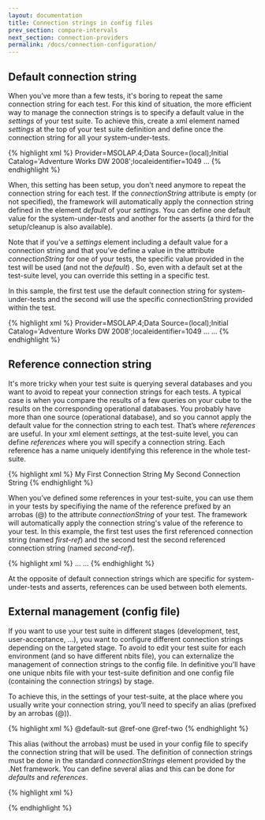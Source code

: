 ```yaml
---
layout: documentation
title: Connection strings in config files
prev_section: compare-intervals
next_section: connection-providers
permalink: /docs/connection-configuration/
---
```

## Default connection string
When you’ve more than a few tests, it's boring to repeat the same connection string for each test. For this kind of situation, the more efficient way to manage the connection strings is to specify a default value in the *settings* of your test suite. To achieve this, create a xml element named *settings* at the top of your test suite definition and define once the connection string for all your system-under-tests.

{% highlight xml %}
<testSuite name="The Query TestSuite" xmlns="http://NBi/TestSuite">
	<settings>
		<default apply-to="system-under-test">
			<connectionString>Provider=MSOLAP.4;Data Source=(local);Initial Catalog='Adventure Works DW 2008';localeidentifier=1049</connectionString>
		</default>
	</settings>
	<test name="...">
		...
	</test>
</testSuite>
{% endhighlight %}

When, this setting has been setup, you don't need anymore to repeat the connection string for each test. If the *connectionString* attribute is empty (or not specified), the framework will automatically apply the connection string defined in the element *default* of your *settings*. You can define one default value for the system-under-tests and another for the asserts (a third for the setup/cleanup is also available).

Note that if you’ve a *settings* element including a default value for a connection string and that you’ve define a value in the attribute *connectionString* for one of your tests, the specific value provided in the test will be used (and not the *default*) . So, even with a default set at the test-suite level, you can override this setting in a specific test.

In this sample, the first test use the default connection string for system-under-tests and the second will use the specific connectionString provided within the test.

{% highlight xml %}
<testSuite name="The Query TestSuite" xmlns="http://NBi/TestSuite">
	<settings>
		<default apply-to="system-under-test">
			<connectionString>Provider=MSOLAP.4;Data Source=(local);Initial Catalog='Adventure Works DW 2008';localeidentifier=1049</connectionString>
		</default>
	</settings>
	<test name="'Reseller Order Count' by year before 2006 (csv) on 2008" uid="0001">
		<system-under-test>
			<execution>
				<query>
					...
				</query>
			</execution>
		</system-under-test>
		<assert>
			<equalTo>
				<resultSet file="ResellerOrderCountByYearBefore2006.csv"/>
			</equalTo>
		</assert>
	</test>
	<test name="'Reseller Order Count' by year before 2006 (csv) on 2012" uid="0001">
		<system-under-test>
			<execution>
				<query connectionString="Provider=MSOLAP.4;Data Source=(local);Initial Catalog='Adventure Works DW 2012';">
					...
				</query>
			</execution>
		</system-under-test>
		<assert>
			<equalTo>
				<resultSet file="ResellerOrderCountByYearBefore2006.csv"/>
			</equalTo>
		</assert>
	</test>
</testSuite>
{% endhighlight %}

## Reference connection string

It's more tricky when your test suite is querying several databases and you want to avoid to repeat your connection strings for each tests. A typical case is when you compare the results of a few queries on your cube to the results on the corresponding operational databases. You probably have more than one source (operational database), and so you cannot apply the default value for the connection string to each test. That’s where *references* are useful. In your xml element *settings*, at the test-suite level, you can define *references* where you will specify a connection string. Each reference has a name uniquely identifying this reference in the whole test-suite.

{% highlight xml %}
<settings>
	<reference name="first-ref">
		<connectionString>My First Connection String</connectionString>
	</reference>
	<reference name="second-ref">
		<connectionString>My Second Connection String</connectionString>
	</reference>
</settings>
{% endhighlight %}

When you’ve defined some references in your test-suite, you can use them in your tests by specifiying the name of the reference prefixed by an arrobas (@) to the attribute *connectionString* of your test. The framework will automatically apply the connection string's value of the reference to your test. In this example, the first test uses the first referenced connection string (named *first-ref*) and the second test the second referenced connection string (named *second-ref*).

{% highlight xml %}
<test name="'Reseller Order Count' by year before 2006 (csv) on 2008" uid="0001">
	<system-under-test>
		<execution>
			<query connectionString="@first-ref">
				...
			</query>
		</execution>
	</system-under-test>
	<assert>
		<equalTo>
			<resultSet file="ResellerOrderCountByYearBefore2006.csv"/>
		</equalTo>
	</assert>
</test>
<test name="'Reseller Order Count' by year before 2006 (csv) on 2012" uid="0001">
	<system-under-test>
		<execution>
			<query connectionString="@second-ref">
				...
			</query>
		</execution>
	</system-under-test>
	<assert>
		<equalTo>
			<resultSet file="ResellerOrderCountByYearBefore2006.csv"/>
		</equalTo>
	</assert>
</test>
{% endhighlight %}

At the opposite of default connection strings which are specific for system-under-tests and asserts, references can be used between both elements.

## External management (config file)

If you want to use your test suite in different stages (development, test, user-acceptance, …), you want to configure different connection strings depending on the targeted stage.  To avoid to edit your test suite for each environment (and so have different nbits file), you can externalize the management of connection strings to the config file. In definitive you’ll have one unique nbits file with your test-suite definition and one config file (containing the connection strings) by stage.

To achieve this, in the settings of your test-suite, at the place where you usually write your connection string, you’ll need to specify an alias (prefixed by an arrobas (@)).

{% highlight xml %}
<settings>
	<default apply-to="system-under-test">
		<connectionString>@default-sut</connectionString>
	</default>
	<reference name="first-ref">
		<connectionString>@ref-one</connectionString>
	</reference>
	<reference name="second-ref">
		<connectionString>@ref-two</connectionString>
	</reference>
</settings>
{% endhighlight %}

This alias (without the arrobas) must be used in your config file to specify the connection string that will be used. The definition of connection strings must be done in the standard *connectionStrings* element provided by the .Net framework. You can define several alias and this can be done for *defaults* and *references*.

{% highlight xml %}
<?xml version="1.0" encoding="utf-8" ?>
<configuration>
  <configSections>
    <section name="nbi" type="NBi.NUnit.Runtime.NBiSection, NBi.NUnit.Runtime"/>
  </configSections>
  <nbi testSuite="SubDirectory\myTestSuite.nbits"/>
  <connectionStrings>
    <clear />
    <add name="def-sut"
      connectionString="..." />
    <add name="ref-one"
      connectionString="..." />
    <add name="ref-two"
      connectionString="..." />
  </connectionStrings>
</configuration>
{% endhighlight %}
